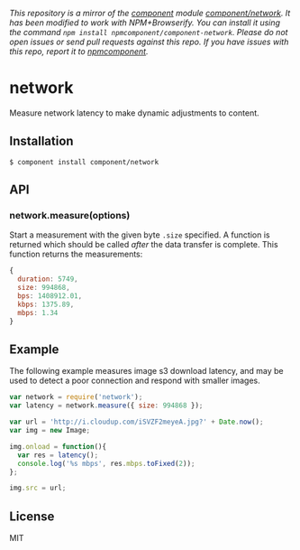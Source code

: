 *This repository is a mirror of the [component](http://component.io) module [component/network](http://github.com/component/network). It has been modified to work with NPM+Browserify. You can install it using the command `npm install npmcomponent/component-network`. Please do not open issues or send pull requests against this repo. If you have issues with this repo, report it to [npmcomponent](https://github.com/airportyh/npmcomponent).*

# network

  Measure network latency to make dynamic adjustments to content.

## Installation

    $ component install component/network

## API

### network.measure(options)

  Start a measurement with the given byte `.size` specified. A function
  is returned which should be called _after_ the data transfer is complete. This
  function returns the measurements:

```js
{
  duration: 5749,
  size: 994868,
  bps: 1408912.01,
  kbps: 1375.89,
  mbps: 1.34
}
```

## Example

  The following example measures image s3 download latency, and may be used
  to detect a poor connection and respond with smaller images.

```js
var network = require('network');
var latency = network.measure({ size: 994868 });

var url = 'http://i.cloudup.com/iSVZF2meyeA.jpg?' + Date.now();
var img = new Image;

img.onload = function(){
  var res = latency();
  console.log('%s mbps', res.mbps.toFixed(2));
};

img.src = url;
```

## License

  MIT
